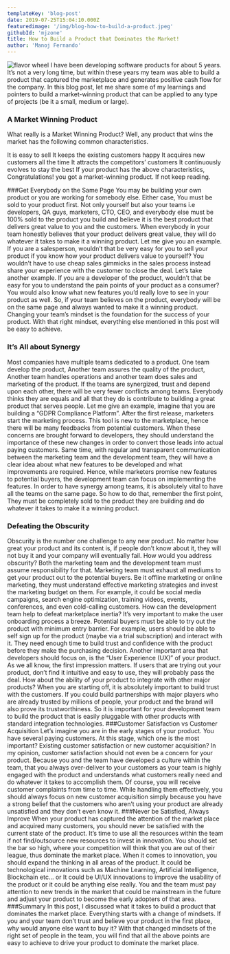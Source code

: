 ```yaml
---
templateKey: 'blog-post'
date: 2019-07-25T15:04:10.000Z
featuredimage: '/img/blog-how-to-build-a-product.jpeg'
githubId: 'mjzone'
title: How to Build a Product that Dominates the Market!
author: 'Manoj Fernando'
---
```

![flavor wheel](/img/blog-how-to-build-a-product.jpeg)
I have been developing software products for about 5 years. It’s not a very long time, but within these years my team was able to build a product that captured the marketplace and generates positive cash flow for the company. In this blog post, let me share some of my learnings and pointers to build a market-winning product that can be applied to any type of projects (be it a small, medium or large).
### A Market Winning Product
What really is a Market Winning Product? Well, any product that wins the market has the following common characteristics.

It is easy to sell
It keeps the existing customers happy
It acquires new customers all the time
It attracts the competitors’ customers
It continuously evolves to stay the best
If your product has the above characteristics, Congratulations! you got a market-winning product. If not keep reading.


###Get Everybody on the Same Page
You may be building your own product or you are working for somebody else. Either case, You must be sold to your product first. Not only yourself but also your teams i.e developers, QA guys, marketers, CTO, CEO, and everybody else must be 100% sold to the product you build and believe it is the best product that delivers great value to you and the customers.
When everybody in your team honestly believes that your product delivers great value, they will do whatever it takes to make it a winning product. Let me give you an example. If you are a salesperson, wouldn’t that be very easy for you to sell your product if you know how your product delivers value to yourself? You wouldn’t have to use cheap sales gimmicks in the sales process instead share your experience with the customer to close the deal.
Let’s take another example. If you are a developer of the product, wouldn’t that be easy for you to understand the pain points of your product as a consumer? You would also know what new features you’d really love to see in your product as well.
So, if your team believes on the product, everybody will be on the same page and always wanted to make it a winning product. Changing your team’s mindset is the foundation for the success of your product. With that right mindset, everything else mentioned in this post will be easy to achieve.

### It’s All about Synergy
Most companies have multiple teams dedicated to a product. One team develop the product, Another team assures the quality of the product, Another team handles operations and another team does sales and marketing of the product. If the teams are synergized, trust and depend upon each other, there will be very fewer conflicts among teams. Everybody thinks they are equals and all that they do is contribute to building a great product that serves people.
Let me give an example, imagine that you are building a “GDPR Compliance Platform”. After the first release, marketers start the marketing process. This tool is new to the marketplace, hence there will be many feedbacks from potential customers. When these concerns are brought forward to developers, they should understand the importance of these new changes in order to convert those leads into actual paying customers. Same time, with regular and transparent communication between the marketing team and the development team, they will have a clear idea about what new features to be developed and what improvements are required. Hence, while marketers promise new features to potential buyers, the development team can focus on implementing the features.
In order to have synergy among teams, it is absolutely vital to have all the teams on the same page. So how to do that, remember the first point, They must be completely sold to the product they are building and do whatever it takes to make it a winning product.
### Defeating the Obscurity
Obscurity is the number one challenge to any new product. No matter how great your product and its content is, if people don’t know about it, they will not buy it and your company will eventually fail.
How would you address obscurity? Both the marketing team and the development team must assume responsibility for that. Marketing team must exhaust all mediums to get your product out to the potential buyers. Be it offline marketing or online marketing, they must understand effective marketing strategies and invest the marketing budget on them. For example, it could be social media campaigns, search engine optimization, training videos, events, conferences, and even cold-calling customers.
How can the development team help to defeat marketplace inertia? It’s very important to make the user onboarding process a breeze. Potential buyers must be able to try out the product with minimum entry barrier. For example, users should be able to self sign up for the product (maybe via a trial subscription) and interact with it. They need enough time to build trust and confidence with the product before they make the purchasing decision. Another important area that developers should focus on, is the “User Experience (UX)” of your product. As we all know, the first impression matters. If users that are trying out your product, don’t find it intuitive and easy to use, they will probably pass the deal.
How about the ability of your product to integrate with other major products? When you are starting off, it is absolutely important to build trust with the customers. If you could build partnerships with major players who are already trusted by millions of people, your product and the brand will also prove its trustworthiness. So it is important for your development team to build the product that is easily pluggable with other products with standard integration technologies.
###Customer Satisfaction vs Customer Acquisition
Let’s imagine you are in the early stages of your product. You have several paying customers. At this stage, which one is the most important? Existing customer satisfaction or new customer acquisition? In my opinion, customer satisfaction should not even be a concern for your product. Because you and the team have developed a culture within the team, that you always over-deliver to your customers as your team is highly engaged with the product and understands what customers really need and do whatever it takes to accomplish them. Of course, you will receive customer complaints from time to time. While handling them effectively, you should always focus on new customer acquisition simply because you have a strong belief that the customers who aren’t using your product are already unsatisfied and they don’t even know it.
###Never be Satisfied, Always Improve
When your product has captured the attention of the market place and acquired many customers, you should never be satisfied with the current state of the product. It’s time to use all the resources within the team if not find/outsource new resources to invest in innovation. You should set the bar so high, where your competition will think that you are out of their league, thus dominate the market place.
When it comes to innovation, you should expand the thinking in all areas of the product. It could be technological innovations such as Machine Learning, Artificial Intelligence, Blockchain etc… or It could be UI/UX innovations to improve the usability of the product or it could be anything else really. You and the team must pay attention to new trends in the market that could be mainstream in the future and adjust your product to become the early adopters of that area.
###Summary
In this post, I discussed what it takes to build a product that dominates the market place. Everything starts with a change of mindsets. If you and your team don’t trust and believe your product in the first place, why would anyone else want to buy it? With that changed mindsets of the right set of people in the team, you will find that all the above points are easy to achieve to drive your product to dominate the market place.